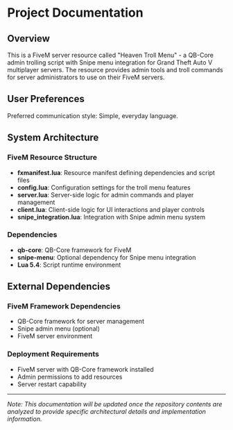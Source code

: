 # Project Documentation

## Overview

This is a FiveM server resource called "Heaven Troll Menu" - a QB-Core admin trolling script with Snipe menu integration for Grand Theft Auto V multiplayer servers. The resource provides admin tools and troll commands for server administrators to use on their FiveM servers.

## User Preferences

Preferred communication style: Simple, everyday language.

## System Architecture

### FiveM Resource Structure
- **fxmanifest.lua**: Resource manifest defining dependencies and script files
- **config.lua**: Configuration settings for the troll menu features
- **server.lua**: Server-side logic for admin commands and player management
- **client.lua**: Client-side logic for UI interactions and player controls
- **snipe_integration.lua**: Integration with Snipe admin menu system

### Dependencies
- **qb-core**: QB-Core framework for FiveM
- **snipe-menu**: Optional dependency for Snipe menu integration
- **Lua 5.4**: Script runtime environment

## External Dependencies

### FiveM Framework Dependencies
- QB-Core framework for server management
- Snipe admin menu (optional)
- FiveM server environment

### Deployment Requirements
- FiveM server with QB-Core framework installed
- Admin permissions to add resources
- Server restart capability

---

*Note: This documentation will be updated once the repository contents are analyzed to provide specific architectural details and implementation information.*